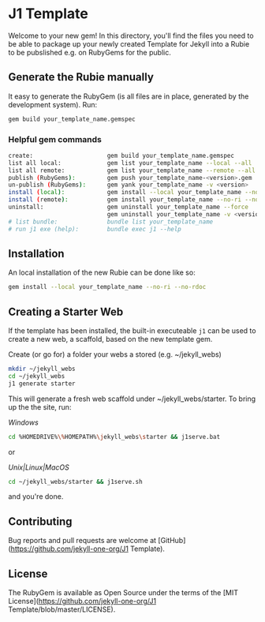 # J1 Template

Welcome to your new gem! In this directory, you'll find the files you need to
be able to package up your newly created Template for Jekyll into a Rubie to
be pubslished e.g. on RubyGems for the public. 

## Generate the Rubie manually

It easy to generate the RubyGem (is all files are in place, generated by
the development system). Run:

``` sh
gem build your_template_name.gemspec
```

### Helpful gem commands

``` sh
create:                     gem build your_template_name.gemspec
list all local:             gem list your_template_name --local --all
list all remote:            gem list your_template_name --remote --all
publish (RubyGems):         gem push your_template_name-<version>.gem
un-publish (RubyGems):      gem yank your_template_name -v <version>
install (local):            gem install --local your_template_name --no-ri --no-rdoc
install (remote):           gem install your_template_name --no-ri --no-rdoc
uninstall:                  gem uninstall your_template_name --force
                            gem uninstall your_template_name -v <version>
# list bundle:              bundle list your_template_name
# run j1 exe (help):        bundle exec j1 --help
```

## Installation

An local installation of the new Rubie can be done like so:

``` sh
gem install --local your_template_name --no-ri --no-rdoc
```

## Creating a Starter Web

If the template has been installed, the built-in executeable `j1` can be 
used to create a new web, a scaffold, based on the new template gem.

Create (or go for) a folder your webs a stored (e.g. ~/jekyll_webs)

``` sh
mkdir ~/jekyll_webs
cd ~/jekyll_webs
j1 generate starter
```

This will generate a fresh web scaffold under ~/jekyll_webs/starter.
To bring up the the site, run:

*Windows*
``` sh
cd %HOMEDRIVE%\%HOMEPATH%\jekyll_webs\starter && j1serve.bat
```

or

*Unix|Linux|MacOS*
``` sh
cd ~/jekyll_webs/starter && j1serve.sh
```

and you're done. 

## Contributing

Bug reports and pull requests are welcome at
[GitHub](https://github.com/jekyll-one-org/J1 Template).


## License

The RubyGem is available as Open Source under the terms of the 
[MIT License](https://github.com/jekyll-one-org/J1 Template/blob/master/LICENSE).
